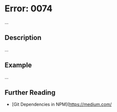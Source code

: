 # Error: 0074

...

## Description

...

## Example

...

## Further Reading

- [Git Dependencies in NPM](https://medium.com/
